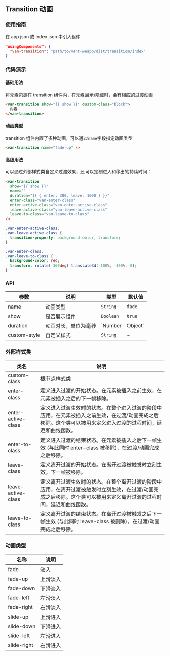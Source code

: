 ## Transition 动画

### 使用指南

在 app.json 或 index.json 中引入组件
```json
"usingComponents": {
  "van-transition": "path/to/vant-weapp/dist/transition/index"
}
```

### 代码演示

#### 基础用法
将元素包裹在 transition 组件内，在元素展示/隐藏时，会有相应的过渡动画

```html
<van-transition show="{{ show }}" custom-class="block">
  内容
</van-transition>
```

#### 动画类型
transition 组件内置了多种动画，可以通过`name`字段指定动画类型

```html
<van-transition name="fade-up" />
```

#### 高级用法

可以通过外部样式类自定义过渡效果，还可以定制进入和移出的持续时间：

```html
<van-transition
  show="{{ show }}"
  name=""
  duration="{{ { enter: 300, leave: 1000 } }}"
  enter-class="van-enter-class"
  enter-active-class="van-enter-active-class"
  leave-active-class="van-leave-active-class"
  leave-to-class="van-leave-to-class"
/>
```

```css
.van-enter-active-class,
.van-leave-active-class {
  transition-property: background-color, transform;
}

.van-enter-class,
.van-leave-to-class {
  background-color: red;
  transform: rotate(-360deg) translate3d(-100%, -100%, 0);
}
```

### API

| 参数 | 说明 | 类型 | 默认值 |
|-----------|-----------|-----------|-------------|
| name | 动画类型 | `String` | `fade`|
| show | 是否展示组件 | `Boolean` | `true` |
| duration | 动画时长，单位为毫秒 | `Number | Object` | `300` |
| custom-style | 自定义样式 | `String` | - |

### 外部样式类

| 类名 | 说明 |
|-----------|-----------|
| custom-class | 根节点样式类 |
| enter-class | 定义进入过渡的开始状态。在元素被插入之前生效，在元素被插入之后的下一帧移除。|
| enter-active-class | 定义进入过渡生效时的状态。在整个进入过渡的阶段中应用，在元素被插入之前生效，在过渡/动画完成之后移除。这个类可以被用来定义进入过渡的过程时间，延迟和曲线函数。 |
| enter-to-class | 定义进入过渡的结束状态。在元素被插入之后下一帧生效 (与此同时 enter-class 被移除)，在过渡/动画完成之后移除。 |
| leave-class | 定义离开过渡的开始状态。在离开过渡被触发时立刻生效，下一帧被移除。|
| leave-active-class | 定义离开过渡生效时的状态。在整个离开过渡的阶段中应用，在离开过渡被触发时立刻生效，在过渡/动画完成之后移除。这个类可以被用来定义离开过渡的过程时间，延迟和曲线函数。 |
| leave-to-class | 定义离开过渡的结束状态。在离开过渡被触发之后下一帧生效 (与此同时 leave-class 被删除)，在过渡/动画完成之后移除。 |

### 动画类型

| 名称 | 说明 |
|-----------|-----------|
| fade | 淡入 |
| fade-up | 上滑淡入 |
| fade-down | 下滑淡入 |
| fade-left | 左滑淡入 |
| fade-right | 右滑淡入 |
| slide-up | 上滑进入 |
| slide-down | 下滑进入 |
| slide-left | 左滑进入 |
| slide-right | 右滑进入 |
